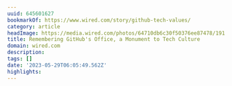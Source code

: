 ```yaml
---
uuid: 645601627
bookmarkOf: https://www.wired.com/story/github-tech-values/
category: article
headImage: https://media.wired.com/photos/64710db6c30f50376ee87478/191:100/w_1280,c_limit/ideas-gitbhub-monument-tech-spaces.png
title: Remembering GitHub's Office, a Monument to Tech Culture
domain: wired.com
description:
tags: []
date: '2023-05-29T06:05:49.562Z'
highlights:
---
```



